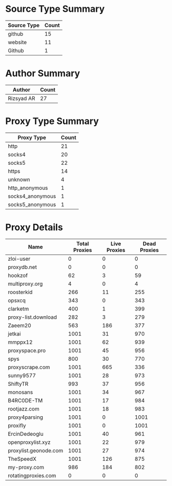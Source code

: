 # Source Type Summary

| Source Type | Count |
|-------------|-------|
| github | 15 |
| website | 11 |
| Github | 1 |


# Author Summary

| Author | Count |
|--------|-------|
| Rizsyad AR | 27 |


# Proxy Type Summary

| Proxy Type | Count |
|------------|-------|
| http | 21 |
| socks4 | 20 |
| socks5 | 22 |
| https | 14 |
| unknown | 4 |
| http_anonymous | 1 |
| socks4_anonymous | 1 |
| socks5_anonymous | 1 |


# Proxy Details

| Name | Total Proxies | Live Proxies | Dead Proxies |
|------|---------------|--------------|---------------|
| zloi-user | 0 | 0 | 0 |
| proxydb.net | 0 | 0 | 0 |
| hookzof | 62 | 3 | 59 |
| multiproxy.org | 4 | 0 | 4 |
| roosterkid | 266 | 11 | 255 |
| opsxcq | 343 | 0 | 343 |
| clarketm | 400 | 1 | 399 |
| proxy-list.download | 282 | 3 | 279 |
| Zaeem20 | 563 | 186 | 377 |
| jetkai | 1001 | 31 | 970 |
| mmppx12 | 1001 | 62 | 939 |
| proxyspace.pro | 1001 | 45 | 956 |
| spys | 800 | 30 | 770 |
| proxyscrape.com | 1001 | 665 | 336 |
| sunny9577 | 1001 | 28 | 973 |
| ShiftyTR | 993 | 37 | 956 |
| monosans | 1001 | 34 | 967 |
| B4RC0DE-TM | 1001 | 17 | 984 |
| rootjazz.com | 1001 | 18 | 983 |
| proxy4parsing | 1001 | 0 | 1001 |
| proxifly | 1001 | 0 | 1001 |
| ErcinDedeoglu | 1001 | 40 | 961 |
| openproxylist.xyz | 1001 | 22 | 979 |
| proxylist.geonode.com | 1001 | 27 | 974 |
| TheSpeedX | 1001 | 126 | 875 |
| my-proxy.com | 986 | 184 | 802 |
| rotatingproxies.com | 0 | 0 | 0 |
